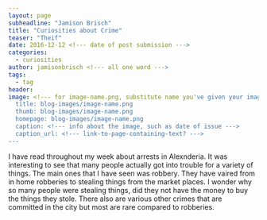 ```yaml
---
layout: page
subheadline: "Jamison Brisch"
title: "Curiosities about Crime"
teaser: "Theif"
date: 2016-12-12 <!--- date of post submission --->
categories:
  - curiosities
author: jamisonbrisch <!--- all one word --->
tags:
  - tag
header: 
image: <!--- for image-name.png, substitute name you've given your image file --->
  title: blog-images/image-name.png
  thumb: blog-images/image-name.png
  homepage: blog-images/image-name.png
  caption: <!--- info about the image, such as date of issue --->
  caption_url: <!--- link-to-page-containing-text? --->
---
```

I have read throughout my week about arrests in Alexnderia. It was interesting to see that many people actually got into trouble for a variety of things. The main ones that I have seen was robbery. They have vaired from in home robberies to stealing things from the market places. I wonder why so many people were stealing things, did they not have the money to buy the things they stole. There also are various other crimes that are committed in the city but most are rare compared to robberies. 
